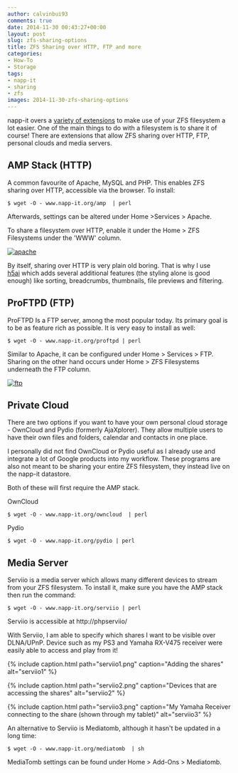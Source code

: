 ```yaml
---
author: calvinbui93
comments: true
date: 2014-11-30 00:43:27+00:00
layout: post
slug: zfs-sharing-options
title: ZFS Sharing over HTTP, FTP and more
categories:
- How-To
- Storage
tags:
- napp-it
- sharing
- zfs
images: 2014-11-30-zfs-sharing-options
---
```


napp-it overs a [variety of extensions](http://napp-it.org/extensions/index_en.html) to make use of your ZFS filesystem a lot easier. One of the main things to do with a filesystem is to share it of course! There are extensions that allow ZFS sharing over HTTP, FTP, personal clouds and media servers.

<!-- more -->

## AMP Stack (HTTP)

A common favourite of Apache, MySQL and PHP. This enables ZFS sharing over HTTP, accessible via the browser. To install:

```terminal    
$ wget -O - www.napp-it.org/amp  | perl
```

Afterwards, settings can be altered under Home >Services > Apache.

To share a filesystem over HTTP, enable it under the Home > ZFS Filesystems under the 'WWW' column.

[![apache](/images/{{page.images}}/apache.png)](/images/{{page.images}}/apache.png)

By itself, sharing over HTTP is very plain old boring. That is why I use [h5ai](http://larsjung.de/h5ai/) which adds several additional features (the styling alone is good enough) like sorting, breadcrumbs, thumbnails, file previews and filtering.

## ProFTPD (FTP)

ProFTPD Is a FTP server, among the most popular today. Its primary goal is to be as feature rich as possible. It is very easy to install as well:

```terminal        
$ wget -O - www.napp-it.org/proftpd | perl
```

Similar to Apache, it can be configured under Home > Services > FTP. Sharing on the other hand occurs under Home > ZFS Filesystems underneath the FTP column.

[![ftp](/images/{{page.images}}/ftp.png)](/images/{{page.images}}/ftp.png)

## Private Cloud

There are two options if you want to have your own personal cloud storage - OwnCloud and Pydio (formerly AjaXplorer). They allow multiple users to have their own files and folders, calendar and contacts in one place.

I personally did not find OwnCloud or Pydio useful as I already use and integrate a lot of Google products into my workflow. These programs are also not meant to be sharing your entire ZFS filesystem, they instead live on the napp-it datastore.

Both of these will first require the AMP stack.

OwnCloud

```terminal        
$ wget -O - www.napp-it.org/owncloud  | perl
```

Pydio

```terminal        
$ wget -O - www.napp-it.org/pydio | perl
```

## Media Server

Serviio is a media server which allows many different devices to stream from your ZFS filesystem. To install it, make sure you have the AMP stack then run the command:

```terminal        
$ wget -O - www.napp-it.org/serviio | perl
```

Serviio is accessible at http://<nappit>phpserviio/

With Serviio, I am able to specify which shares I want to be visible over DLNA/UPnP. Device such as my PS3 and Yamaha RX-V475 receiver were easily able to access and play from it!

{% include caption.html path="serviio1.png" caption="Adding the shares" alt="serviio1" %}

{% include caption.html path="serviio2.png" caption="Devices that are accessing the shares" alt="serviio2" %}

{% include caption.html path="serviio3.png" caption="My Yamaha Receiver connecting to the share (shown through my tablet)" alt="serviio3" %}

An alternative to Serviio is Mediatomb, although it hasn't be updated in a long time:

```terminal        
$ wget -O - www.napp-it.org/mediatomb  | sh
```

MediaTomb settings can be found under Home > Add-Ons > Mediatomb.
